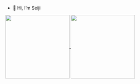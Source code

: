 - 👋 Hi, I’m Seiji


<a href="https://github.com/anuraghazra/github-readme-stats">
  <img align="center" src="https://github-readme-stats.vercel.app/api/top-langs/?username=seiji327&count_private=true&theme=tokyonight" height="200px" />
</a>
<a href="https://github.com/anuraghazra/github-readme-stats">
  <img align="center" src="https://github-readme-stats.vercel.app/api?username=seiji327&count_private=true&show_icons=true&theme=tokyonight" height="200px" />
</a>



<!---
seiji327/seiji327 is a ✨ special ✨ repository because its `README.md` (this file) appears on your GitHub profile.
You can click the Preview link to take a look at your changes.
--->
